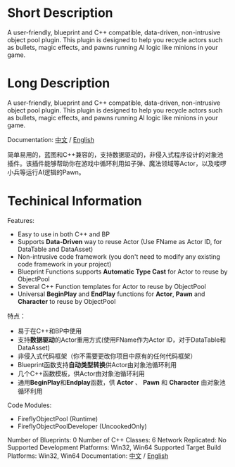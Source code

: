 # Short Description

A user-friendly, blueprint and C++ compatible, data-driven, non-intrusive object pool plugin. This plugin is designed to help you recycle actors such as bullets, magic effects, and pawns running AI logic like minions in your game.

# Long Description

A user-friendly, blueprint and C++ compatible, data-driven, non-intrusive object pool plugin. This plugin is designed to help you recycle actors such as bullets, magic effects, and pawns running AI logic like minions in your game.

Documentation: [中文](https://github.com/tzlFirefly/BusinessFiles/blob/main/Plugins/UEP001_FireflyObjectPool/%E4%B8%AD%E6%96%87%E6%96%87%E6%A1%A3.md) / [English](https://github.com/tzlFirefly/BusinessFiles/blob/main/Plugins/UEP001_FireflyObjectPool/EnglishDocumentation.md)

简单易用的，蓝图和C++兼容的，支持数据驱动的，非侵入式程序设计的对象池插件。该插件能够帮助你在游戏中循环利用如子弹、魔法领域等Actor，以及喽啰小兵等运行AI逻辑的Pawn。

# Techinical Information

Features: 
+ Easy to use in both C++ and BP
+ Supports **Data-Driven** way to reuse Actor (Use FName as Actor ID, for DataTable and DataAsset)
+ Non-intrusive code framework (you don't need to modify any existing code framework in your project)
+ Blueprint Functions supports **Automatic Type Cast** for Actor to reuse by ObjectPool
+ Several C++ Function templates for Actor to reuse by ObjectPool
+ Universal **BeginPlay** and **EndPlay** functions for **Actor**, **Pawn** and **Character** to reuse by ObjectPool

特点：
+ 易于在C++和BP中使用
+ 支持**数据驱动**的Actor重用方式(使用FName作为Actor ID，对于DataTable和DataAsset)
+ 非侵入式代码框架（你不需要更改你项目中原有的任何代码框架）
+ Blueprint函数支持**自动类型转换**供Actor由对象池循环利用
+ 几个C++函数模板，供Actor由对象池循环利用
+ 通用**BeginPlay**和**Endplay**函数，供 **Actor** 、 **Pawn** 和 **Character** 由对象池循环利用

Code Modules:
+ FireflyObjectPool (Runtime)
+ FireflyObjectPoolDeveloper (UncookedOnly)

Number of Blueprints: 0
Number of C++ Classes: 6
Network Replicated: No
Supported Development Platforms: Win32, Win64
Supported Target Build Platforms: Win32, Win64
Documentation: [中文](https://github.com/tzlFirefly/BusinessFiles/blob/main/Plugins/UEP001_FireflyObjectPool/%E4%B8%AD%E6%96%87%E6%96%87%E6%A1%A3.md) / [English](https://github.com/tzlFirefly/BusinessFiles/blob/main/Plugins/UEP001_FireflyObjectPool/EnglishDocumentation.md)